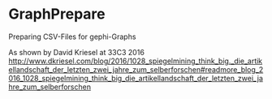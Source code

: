 # GraphPrepare
Preparing CSV-Files for gephi-Graphs

As shown by David Kriesel at 33C3 2016
http://www.dkriesel.com/blog/2016/1028_spiegelmining_think_big._die_artikellandschaft_der_letzten_zwei_jahre_zum_selberforschen#readmore_blog_2016_1028_spiegelmining_think_big_die_artikellandschaft_der_letzten_zwei_jahre_zum_selberforschen
